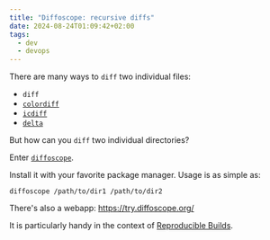 ```yaml
---
title: "Diffoscope: recursive diffs"
date: 2024-08-24T01:09:42+02:00
tags:
  - dev
  - devops
---
```


There are many ways to `diff` two individual files:

- `diff`
- [`colordiff`](https://www.colordiff.org/)
- [`icdiff`](https://github.com/jeffkaufman/icdiff)
- [`delta`](https://github.com/dandavison/delta)

But how can you `diff` two individual directories?

<!--more-->

Enter [`diffoscope`](https://diffoscope.org/).

Install it with your favorite package manager. Usage is as simple as:

```shell
diffoscope /path/to/dir1 /path/to/dir2
```

There's also a webapp: https://try.diffoscope.org/

It is particularly handy in the context of [Reproducible
Builds](https://reproducible-builds.org/).
